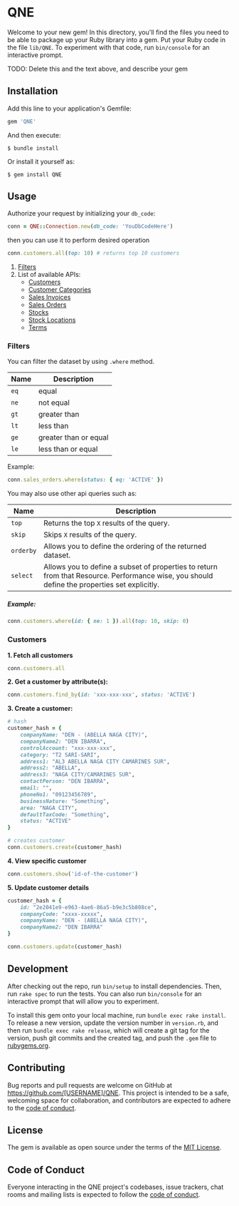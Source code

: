 # QNE

Welcome to your new gem! In this directory, you'll find the files you need to be able to package up your Ruby library into a gem. Put your Ruby code in the file `lib/QNE`. To experiment with that code, run `bin/console` for an interactive prompt.

TODO: Delete this and the text above, and describe your gem

## Installation

Add this line to your application's Gemfile:

```ruby
gem 'QNE'
```

And then execute:

    $ bundle install

Or install it yourself as:

    $ gem install QNE

## Usage

Authorize your request by initializing your `db_code`:

```ruby
conn = QNE::Connection.new(db_code: 'YouDbCodeHere')
```

then you can use it to perform desired operation

```ruby
conn.customers.all(top: 10) # returns top 10 customers
```

1. [Filters](#filters)
2. List of available APIs:
   - [Customers](#customers)
   - [Customer Categories](#customer-categories)
   - [Sales Invoices](#sales-invoices)
   - [Sales Orders](#sales-orders)
   - [Stocks](#stocks)
   - [Stock Locations](#stock-location)
   - [Terms](#terms)

### Filters

You can filter the dataset by using `.where` method.

| Name | Description           |
| ---- | --------------------- |
| `eq` | equal                 |
| `ne` | not equal             |
| `gt` | greater than          |
| `lt` | less than             |
| `ge` | greater than or equal |
| `le` | less than or equal    |

Example:

```ruby
conn.sales_orders.where(status: { eq: 'ACTIVE' })
```

You may also use other api queries such as:

| Name      | Description                                                                                                                                  |
| --------- | -------------------------------------------------------------------------------------------------------------------------------------------- |
| `top`     | Returns the top `X` results of the query.                                                                                                    |
| `skip`    | Skips `X` results of the query.                                                                                                              |
| `orderby` | Allows you to define the ordering of the returned dataset.                                                                                   |
| `select`  | Allows you to define a subset of properties to return from that Resource. Performance wise, you should define the properties set explicitly. |

##### Example:

```ruby
conn.customers.where(id: { ne: 1 }).all(top: 10, skip: 0)
```

### Customers

**1. Fetch all customers**

```ruby
conn.customers.all
```

**2. Get a customer by attribute(s):**

```ruby
conn.customers.find_by(id: 'xxx-xxx-xxx', status: 'ACTIVE')
```

**3. Create a customer:**

```ruby
# hash
customer_hash = {
    companyName: "DEN - (ABELLA NAGA CITY)",
    companyName2: "DEN IBARRA",
    controlAccount: "xxx-xxx-xxx",
    category: "T2 SARI-SARI",
    address1: "AL3 ABELLA NAGA CITY CAMARINES SUR",
    address2: "ABELLA",
    address3: "NAGA CITY/CAMARINES SUR",
    contactPerson: "DEN IBARRA",
    email: "",
    phoneNo1: "09123456789",
    businessNature: "Something",
    area: "NAGA CITY",
    defaultTaxCode: "Something",
    status: "ACTIVE"
}

# creates customer
conn.customers.create(customer_hash)
```

**4. View specific customer**

```ruby
conn.customers.show('id-of-the-customer')
```

**5. Update customer details**

```ruby
customer_hash = {
    id: "2e2041e9-e963-4ae6-86a5-b9e3c5b808ce",
    companyCode: "xxxx-xxxxx",
    companyName: "DEN - (ABELLA NAGA CITY)",
    companyName2: "DEN IBARRA"
}

conn.customers.update(customer_hash)
```

## Development

After checking out the repo, run `bin/setup` to install dependencies. Then, run `rake spec` to run the tests. You can also run `bin/console` for an interactive prompt that will allow you to experiment.

To install this gem onto your local machine, run `bundle exec rake install`. To release a new version, update the version number in `version.rb`, and then run `bundle exec rake release`, which will create a git tag for the version, push git commits and the created tag, and push the `.gem` file to [rubygems.org](https://rubygems.org).

## Contributing

Bug reports and pull requests are welcome on GitHub at https://github.com/[USERNAME]/QNE. This project is intended to be a safe, welcoming space for collaboration, and contributors are expected to adhere to the [code of conduct](https://github.com/[USERNAME]/QNE/blob/main/CODE_OF_CONDUCT.md).

## License

The gem is available as open source under the terms of the [MIT License](https://opensource.org/licenses/MIT).

## Code of Conduct

Everyone interacting in the QNE project's codebases, issue trackers, chat rooms and mailing lists is expected to follow the [code of conduct](https://github.com/[USERNAME]/QNE/blob/main/CODE_OF_CONDUCT.md).
